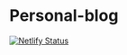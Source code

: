 # Personal-blog

[![Netlify Status](https://api.netlify.com/api/v1/badges/a7c17832-cf4f-4761-bcf3-59a652ff9bf9/deploy-status)](https://app.netlify.com/sites/reverent-davinci-a4289d/deploys)
